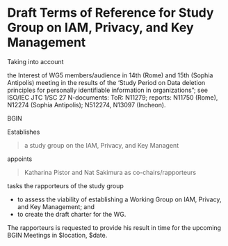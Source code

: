 # Draft Terms of Reference for  Study Group on IAM, Privacy, and Key Management

Taking into account

the Interest of WG5 members/audience in 14th (Rome) and 15th (Sophia Antipolis) meeting in 
the results of the ‘Study Period on Data deletion principles for personally identifiable information in organizations”; 
see ISO/IEC JTC 1/SC 27 N-documents: ToR: N11279; reports: N11750 (Rome), N12274 (Sophia Antipolis); N512274, N13097 (Incheon).


BGIN

Establishes

> a study group on the IAM, Privacy, and Key Managent

appoints

> Katharina Pistor and Nat Sakimura as co-chairs/rapporteurs

tasks the rapporteurs of the study group

* to assess the viability of establishing a Working Group on IAM, Privacy, and Key Management; and
* to create the draft charter for the WG. 

The rapporteurs is requested to provide his result in time for the upcoming 
BGIN Meetings in $location, $date.



